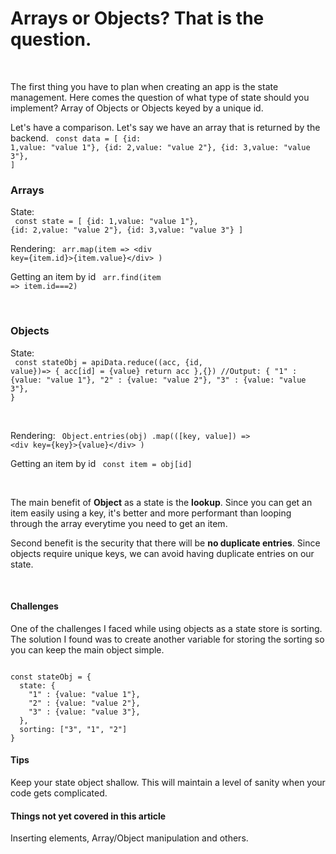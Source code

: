 # Arrays or Objects? That is the question.

<br/>

The first thing you have to plan when creating an app is the state management.
Here comes the question of what type of state should you implement? Array of Objects or Objects keyed by a unique id.

Let's have a comparison. Let's say we have an array that is returned by the backend.
<Code language="javascript">
const data = [
{id: 1,value: "value 1"},
{id: 2,value: "value 2"},
{id: 3,value: "value 3"},
]
</Code>
<br/>

### Arrays

State:  
<Code language="javascript">
const state = [
{id: 1,value: "value 1"},
{id: 2,value: "value 2"},
{id: 3,value: "value 3"}
]
</Code>
<br/>

Rendering:
<Code language="javascript">
arr.map(item =>
\<div key={item.id}>{item.value}\</div>
)
</Code>
<br/>

Getting an item by id
<Code language="javascript">
arr.find(item => item.id===2)
</Code>

<br/>

### Objects

State:  
<Code language="javascript">
const stateObj = apiData.reduce((acc, {id, value})=> {
acc[id] = {value}
return acc
},{})
//Output:
{
"1" : {value: "value 1"},
"2" : {value: "value 2"},
"3" : {value: "value 3"},
}
</Code>

<br/>

Rendering:
<Code>
Object.entries(obj)
.map(([key, value]) =>
\<div key={key}>{value}\</div>
)
</Code>
<br/>

Getting an item by id
<Code>
const item = obj[id]
</Code>

<br/>

The main benefit of **Object** as a state is the **lookup**.
Since you can get an item easily using a key, it's better and more performant than looping through the array everytime you need to get an item.

Second benefit is the security that there will be **no duplicate entries**.
Since objects require unique keys, we can avoid having duplicate entries on our state.

<br/>

#### Challenges

One of the challenges I faced while using objects as a state store is sorting. The solution I found was to create another variable for storing the sorting so you can keep the main object simple.

<Code language="javascript">
const stateObj = { 
  state: {
    "1" : {value: "value 1"},
    "2" : {value: "value 2"},
    "3" : {value: "value 3"},
  },
  sorting: ["3", "1", "2"]
}
</Code>

#### Tips

Keep your state object shallow. This will maintain a level of sanity when your code gets complicated.

#### Things not yet covered in this article

Inserting elements, Array/Object manipulation and others.
